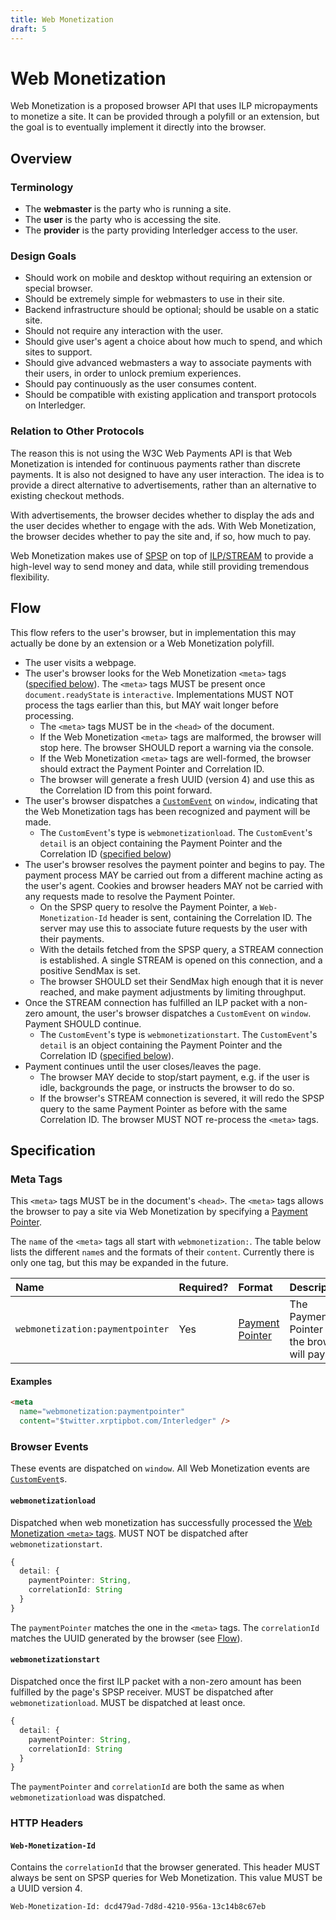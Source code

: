 ```yaml
---
title: Web Monetization
draft: 5
---
```


# Web Monetization

Web Monetization is a proposed browser API that uses ILP micropayments to monetize a site. It can be provided through a polyfill or an extension, but the goal is to eventually implement it directly into the browser.

## Overview

### Terminology

- The **webmaster** is the party who is running a site.
- The **user** is the party who is accessing the site.
- The **provider** is the party providing Interledger access to the user.

### Design Goals

- Should work on mobile and desktop without requiring an extension or special browser.
- Should be extremely simple for webmasters to use in their site.
- Backend infrastructure should be optional; should be usable on a static site.
- Should not require any interaction with the user.
- Should give user's agent a choice about how much to spend, and which sites to support.
- Should give advanced webmasters a way to associate payments with their users, in order to unlock premium experiences.
- Should pay continuously as the user consumes content.
- Should be compatible with existing application and transport protocols on Interledger.

### Relation to Other Protocols

The reason this is not using the W3C Web Payments API is that Web Monetization is intended for continuous payments rather than discrete payments. It is also not designed to have any user interaction. The idea is to provide a direct alternative to advertisements, rather than an alternative to existing checkout methods.

With advertisements, the browser decides whether to display the ads and the user decides whether to engage with the ads. With Web Monetization, the browser decides whether to pay the site and, if so, how much to pay.

Web Monetization makes use of [SPSP](../0009-simple-payment-setup-protocol/0009-simple-payment-setup-protocol.md) on top of [ILP/STREAM](../0029-stream/0029-stream.md) to provide a high-level way to send money and data, while still providing tremendous flexibility.

## Flow

This flow refers to the user's browser, but in implementation this may actually be done by an extension or a Web Monetization polyfill.

- The user visits a webpage.
- The user's browser looks for the Web Monetization `<meta>` tags ([specified below](#meta-tags)). The `<meta>` tags MUST be present once `document.readyState` is `interactive`. Implementations MUST NOT process the tags earlier than this, but MAY wait longer before processing.
  - The `<meta>` tags MUST be in the `<head>` of the document.
  - If the Web Monetization `<meta>` tags are malformed, the browser will stop here. The browser SHOULD report a warning via the console.
  - If the Web Monetization `<meta>` tags are well-formed, the browser should extract the Payment Pointer and Correlation ID.
  - The browser will generate a fresh UUID (version 4) and use this as the Correlation ID from this point forward.
- The user's browser dispatches a [`CustomEvent`](https://developer.mozilla.org/en-US/docs/Web/API/CustomEvent) on `window`, indicating that the Web Monetization tags has been recognized and payment will be made.
  - The `CustomEvent`'s type is `webmonetizationload`. The `CustomEvent`'s `detail` is an object containing the Payment Pointer and the Correlation ID ([specified below](#webmonetizationload))
- The user's browser resolves the payment pointer and begins to pay. The payment process MAY be carried out from a different machine acting as the user's agent. Cookies and browser headers MAY not be carried with any requests made to resolve the Payment Pointer.
  - On the SPSP query to resolve the Payment Pointer, a `Web-Monetization-Id` header is sent, containing the Correlation ID. The server may use this to associate future requests by the user with their payments.
  - With the details fetched from the SPSP query, a STREAM connection is established. A single STREAM is opened on this connection, and a positive SendMax is set.
  - The browser SHOULD set their SendMax high enough that it is never reached, and make payment adjustments by limiting throughput.
- Once the STREAM connection has fulfilled an ILP packet with a non-zero amount, the user's browser dispatches a `CustomEvent` on `window`. Payment SHOULD continue.
  - The `CustomEvent`'s type is `webmonetizationstart`. The `CustomEvent`'s `detail` is an object containing the Payment Pointer and the Correlation ID ([specified below](#webmonetizationstart)).
- Payment continues until the user closes/leaves the page.
  - The browser MAY decide to stop/start payment, e.g. if the user is idle, backgrounds the page, or instructs the browser to do so.
  - If the browser's STREAM connection is severed, it will redo the SPSP query to the same Payment Pointer as before with the same Correlation ID. The browser MUST NOT re-process the `<meta>` tags.

## Specification

### Meta Tags

This `<meta>` tags MUST be in the document's `<head>`. The `<meta>` tags allows the browser to pay a site via Web Monetization by specifying a [Payment Pointer](../0026-payment-pointers/0026-payment-pointers.md).

The `name` of the `<meta>` tags all start with `webmonetization:`. The table below lists the different `name`s and the formats of their `content`. Currently there is only one tag, but this may be expanded in the future.

| Name | Required? | Format | Description |
|:--|:--|:--|:--|
| `webmonetization:paymentpointer` | Yes | [Payment Pointer](../0026-payment-pointers/0026-payment-pointers.md) | The Payment Pointer that the browser will pay. |

#### Examples

```html
<meta
  name="webmonetization:paymentpointer"
  content="$twitter.xrptipbot.com/Interledger" />
```

### Browser Events

These events are dispatched on `window`. All Web Monetization events are [`CustomEvent`](https://developer.mozilla.org/en-US/docs/Web/API/CustomEvent)s.

#### `webmonetizationload`

Dispatched when web monetization has successfully processed the [Web
Monetization `<meta>` tags](#meta-tags). MUST NOT be dispatched after `webmonetizationstart`.

```ts
{
  detail: {
    paymentPointer: String,
    correlationId: String
  }
}
```

The `paymentPointer` matches the one in the `<meta>` tags. The `correlationId` matches the UUID generated by the browser (see [Flow](#flow)).

#### `webmonetizationstart`

Dispatched once the first ILP packet with a non-zero amount has been fulfilled by the page's SPSP receiver. MUST be dispatched after `webmonetizationload`. MUST be dispatched at least once.

```ts
{
  detail: {
    paymentPointer: String,
    correlationId: String
  }
}
```

The `paymentPointer` and `correlationId` are both the same as when `webmonetizationload` was dispatched.

### HTTP Headers

#### `Web-Monetization-Id`

Contains the `correlationId` that the browser generated. This header MUST always be sent on SPSP queries for Web Monetization. This value MUST be a UUID version 4.

```http
Web-Monetization-Id: dcd479ad-7d8d-4210-956a-13c14b8c67eb
```
